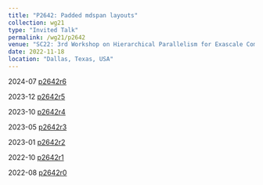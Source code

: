 ```yaml
---
title: "P2642: Padded mdspan layouts"
collection: wg21
type: "Invited Talk"
permalink: /wg21/p2642
venue: "SC22: 3rd Workshop on Hierarchical Parallelism for Exascale Computing (HiPar)"
date: 2022-11-18
location: "Dallas, Texas, USA"
---
```


2024-07
[p2642r6](https://www.open-std.org/jtc1/sc22/wg21/docs/papers/2024/p2642r6.pdf)

2023-12
[p2642r5](https://www.open-std.org/jtc1/sc22/wg21/docs/papers/2023/p2642r5.html)

2023-10
[p2642r4](https://www.open-std.org/jtc1/sc22/wg21/docs/papers/2023/p2642r4.html)

2023-05
[p2642r3](https://www.open-std.org/jtc1/sc22/wg21/docs/papers/2023/p2642r3.html)

2023-01
[p2642r2](https://www.open-std.org/jtc1/sc22/wg21/docs/papers/2023/p2642r2.html)

2022-10
[p2642r1](https://www.open-std.org/jtc1/sc22/wg21/docs/papers/2022/p2642r1.html)

2022-08
[p2642r0](https://www.open-std.org/jtc1/sc22/wg21/docs/papers/2022/p2642r0.html)
